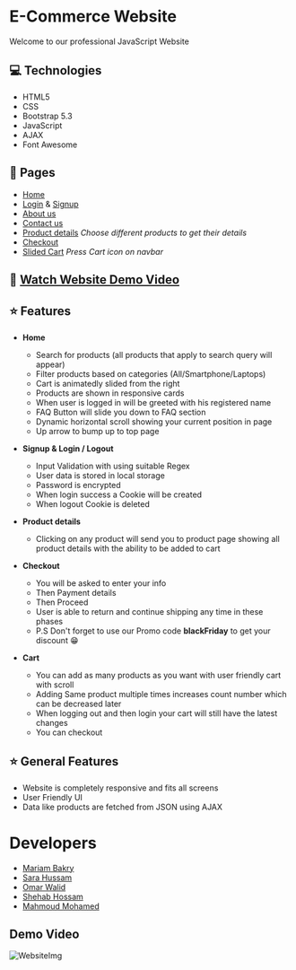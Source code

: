 # E-Commerce Website
Welcome to our professional JavaScript Website
## 💻 Technologies
- HTML5
- CSS
- Bootstrap 5.3
- JavaScript
- AJAX
- Font Awesome

## 📃 Pages
- [Home](https://omar456-asc.github.io/FrontEndJSProject/)
- [Login](https://omar456-asc.github.io/FrontEndJSProject/assets/HTML/login.html) & [Signup](https://omar456-asc.github.io/FrontEndJSProject/assets/HTML/register.html)
- [About us](https://omar456-asc.github.io/FrontEndJSProject/assets/HTML/about.html)
- [Contact us](https://omar456-asc.github.io/FrontEndJSProject/assets/HTML/contact-us.html)
- [Product details](https://omar456-asc.github.io/FrontEndJSProject/assets/HTML/product-details.html) <i>Choose different products to get their details</i>
- [Checkout](https://omar456-asc.github.io/FrontEndJSProject/assets/HTML/checkout.html)
- [Slided Cart](https://omar456-asc.github.io/FrontEndJSProject/) <i>Press Cart icon on navbar</i>
## 🎥 [Watch Website Demo Video](https://github.com/omar456-asc/FrontEndJSProject/edit/main/README.md#demo)
## ⭐ Features
- **Home**
    * Search for products (all products that apply to search query will appear)
    * Filter products based on categories (All/Smartphone/Laptops)
    * Cart is animatedly slided from the right 
    * Products are shown in responsive cards
    * When user is logged in will be greeted with his registered name 
    * FAQ Button will slide you down to FAQ section
    * Dynamic horizontal scroll showing your current position in page
    * Up arrow to bump up to top page
    
- **Signup & Login / Logout**
    * Input Validation with using suitable Regex
    * User data is stored in local storage
    * Password is encrypted
    * When login success a Cookie will be created
    * When logout Cookie is deleted

- **Product details**
    * Clicking on any product will send you to product page showing all product details with the ability to be added to cart

- **Checkout**
    * You will be asked to enter your info
    * Then Payment details 
    * Then Proceed
    * User is able to return and continue shipping any time in these phases
    * P.S Don't forget to use our Promo code <b>blackFriday</b> to get your discount 😁
- **Cart**
    * You can add as many products as you want with user friendly cart with scroll
    * Adding Same product multiple times increases count number which can be decreased later
    * When logging out and then login your cart will still have the latest changes
    * You can checkout
    
## ⭐ General Features
- Website is completely responsive and fits all screens
- User Friendly UI
- Data like products are fetched from JSON using AJAX 
    
# Developers
- [Mariam Bakry](https://github.com/MariamBakry)
- [Sara Hussam](https://github.com/Sarahussam77)
- [Omar Walid](https://github.com/omar456-asc)
- [Shehab Hossam](https://github.com/Shehab8K)
- [Mahmoud Mohamed](https://github.com/Mahmoud1499)
## <div id="demo">Demo Video</div> 
![WebsiteImg](https://lform.com/cms/resources/media/2021/01/lform_javascript_blog_header_image-1184x694.jpg)
